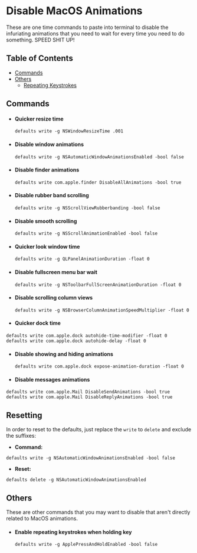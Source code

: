 # Disable MacOS Animations

These are one time commands to paste into terminal to disable the infuriating animations
that you need to wait for every time you need to do something. SPEED SHIT UP!

## Table of Contents

- [Commands](#commands)
- [Others](#others)
  - [Repeating Keystrokes](#enable-repeating-keystrokes-when-holding-key)

## Commands

- #### Quicker resize time

  ```
  defaults write -g NSWindowResizeTime .001

  ```

- #### Disable window animations

  ```
  defaults write -g NSAutomaticWindowAnimationsEnabled -bool false
  ```

- #### Disable finder animations

  ```
  defaults write com.apple.finder DisableAllAnimations -bool true
  ```

- #### Disable rubber band scrolling

  ```
  defaults write -g NSScrollViewRubberbanding -bool false
  ```

- #### Disable smooth scrolling

  ```
  defaults write -g NSScrollAnimationEnabled -bool false
  ```

- #### Quicker look window time

  ```
  defaults write -g QLPanelAnimationDuration -float 0
  ```

- #### Disable fullscreen menu bar wait

  ```
  defaults write -g NSToolbarFullScreenAnimationDuration -float 0
  ```

- #### Disable scrolling column views

  ```
  defaults write -g NSBrowserColumnAnimationSpeedMultiplier -float 0
  ```

- #### Quicker dock time

```
defaults write com.apple.dock autohide-time-modifier -float 0
defaults write com.apple.dock autohide-delay -float 0
```

- #### Disable showing and hiding animations

  ```
  defaults write com.apple.dock expose-animation-duration -float 0

  ```

- #### Disable messages animations

```
defaults write com.apple.Mail DisableSendAnimations -bool true
defaults write com.apple.Mail DisableReplyAnimations -bool true
```

## Resetting

In order to reset to the defaults, just replace the `write` to `delete` and exclude the suffixes:

- **Command:**

```
defaults write -g NSAutomaticWindowAnimationsEnabled -bool false
```

- **Reset:**

```
defaults delete -g NSAutomaticWindowAnimationsEnabled
```

## Others

These are other commands that you may want to disable that aren't directly related to MacOS
animations.

- #### Enable repeating keystrokes when holding key

  ```
  defaults write -g ApplePressAndHoldEnabled -bool false
  ```

